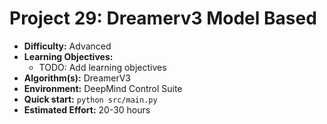 # Project 29: Dreamerv3 Model Based

*   **Difficulty:** Advanced
*   **Learning Objectives:**
    *   TODO: Add learning objectives
*   **Algorithm(s):** DreamerV3
*   **Environment:** DeepMind Control Suite
*   **Quick start:** `python src/main.py`
*   **Estimated Effort:** 20-30 hours
